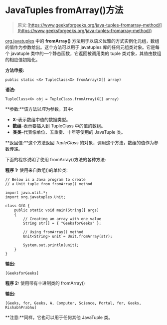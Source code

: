 # JavaTuples fromArray()方法

> 原文:[https://www.geeksforgeeks.org/java-tuples-fromarray-method/](https://www.geeksforgeeks.org/java-tuples-fromarray-method/)

[org.javatuples](https://www.geeksforgeeks.org/javatuples-introduction/) 中的 **fromArray()** 方法用于以语义优雅的方式实例化元组，数组的值作为参数给出。这个方法可以用于 javatuples 库的任何元组类对象。它是每个 javatuple 类中的一个静态函数，它返回被调用类的 tuple 类对象，其值由数组的相应值初始化。

**方法申报:**

```
public static <X> TupleClass<X> fromArray(X[] array)
```

**语法:**

```
TupleClass<X> obj = TupleClass.fromArray(X[] array)
```

**参数:**该方法以*阵*为参数，其中:

*   **X**–表示数组中值的数据类型。
*   **数组**–表示要插入到 TupleClass 中的值的数组。
*   **类类**–代表像单位、五重奏、十年等使用的 JavaTuple 类。

**返回值:**这个方法返回 *TupleClass* 的对象，调用这个方法，数组的值作为参数传递。

下面的程序说明了使用 fromArray()方法的各种方法:

**程序 1:** 使用来自数组()的单位类:

```
// Below is a Java program to create
// a Unit tuple from fromArray() method

import java.util.*;
import org.javatuples.Unit;

class GfG {
    public static void main(String[] args)
    {
        // Creating an array with one value
        String str[] = { "GeeksforGeeks" };

        // Using fromArray() method
        Unit<String> unit = Unit.fromArray(str);

        System.out.println(unit);
    }
}
```

**输出:**

```
[GeeksforGeeks]
```

**程序 2:** 使用带有十进制类的 fromArray()

**输出:**

```
[Geeks, for, Geeks, A, Computer, Science, Portal, for, Geeks, RishabhPrabhu]
```

**注意:**同样，它也可以用于任何其他 JavaTuple 类。